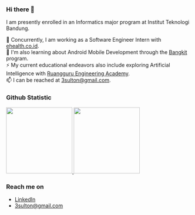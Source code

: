 ### Hi there 👋
<!--
Perkenalkan nama saya **Tri Sulton Adila**.

Saya seorang **Mahasiswa Teknik Informatika** di Institut Teknologi Bandung.

Saya sedang menjalani program MBKM Bangkit path Android.

Saya juga sedang mengikuti Ruangguru Engineering Academy Mastering AI.

Jika kamu tertarik untuk berkenalan denganku, silakan ikuti akun [Linkedin](https://www.linkedin.com/in/3sulton/)ku ya.
-->
I am presently enrolled in an Informatics major program at Institut Teknologi Bandung.

🔭 Concurrently, I am working as a Software Engineer Intern with <a href="https://ehealth.co.id">ehealth.co.id</a>.  
🌱 I'm also learning about Android Mobile Development through the <a href="https://grow.google/intl/id_id/bangkit/">Bangkit</a> program.  
⚡  My current educational endeavors also include exploring Artificial Intelligence with <a href="https://rea.ruangguru.com">Ruangguru Engineering Academy</a>.  
📫 I can be reached at 3sulton@gmail.com.  
<!--
### Tech Stack
  <a href="#"><img align="left" alt="JavaScript" title="JavaScript" width="21px" src="https://upload.wikimedia.org/wikipedia/commons/9/99/Unofficial_JavaScript_logo_2.svg" /></a>
  <a href="https://nodejs.org/"><img align="left" alt="NodeJS" title="NodeJS" width="21px" src="https://seeklogo.com/images/N/nodejs-logo-FBE122E377-seeklogo.com.png" /></a>
  <a href="https://reactjs.org/"><img align="left" alt="React" title="React" width="21px" src="https://cdn.worldvectorlogo.com/logos/react-2.svg" /></a>
  <a href="https://hapi.dev/"><img align="left" alt="Hapi" title="Hapi (NodeJS HTTP Framework)" width="21px" src="https://avatars.githubusercontent.com/u/3774533?s=200&v=4" /></a>
  <a href="https://nextjs.org/"><img align="left" alt="Next" title="Next (React SSR Framework)" width="21px" src="https://iconape.com/wp-content/files/gm/82643/svg/next-js.svg" /></a>
  <br>
  <br>
  -->
### Github Statistic
<p align="left">
<a href="https://github.com/dimasmds">
  <img height="180em" src="https://github-readme-stats-eight-theta.vercel.app/api?username=3sulton&show_icons=true&theme=algolia&include_all_commits=true&count_private=true"/>
  <img height="180em" src="https://github-readme-stats-eight-theta.vercel.app/api/top-langs/?username=3sulton&layout=compact&langs_count=8&theme=algolia"/>
</a>
</p>

### Reach me on
- <a href="https://linkedin.com/in/3sulton/">LinkedIn</a>
- 3sulton@gmail.com

<!--
**3sulton/3sulton** is a ✨ _special_ ✨ repository because its `README.md` (this file) appears on your GitHub profile.

Here are some ideas to get you started:

- 🔭 I’m currently working on ...
- 🌱 I’m currently learning ...
- 👯 I’m looking to collaborate on ...
- 🤔 I’m looking for help with ...
- 💬 Ask me about ...
- 📫 How to reach me: ...
- 😄 Pronouns: ...
- ⚡ Fun fact: ...
-->
